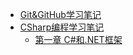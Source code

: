* [Git&GitHub学习笔记](https://github.com/sky2443077826/My-Notes/blob/8c348b74ac7bbad9989d054e4e672c509cf48004/Git&GitHUb/Git&GitHub.md)
* [CSharp编程学习笔记](https://github.com/sky2443077826/My-Notes/tree/master/CSharp)
  * [第一章 C#和.NET框架](https://github.com/sky2443077826/My-Notes/blob/cd77fce84f73be2bb7e02c9f7e7ab549503e3977/CSharp/01-C%23&.NET.md)

